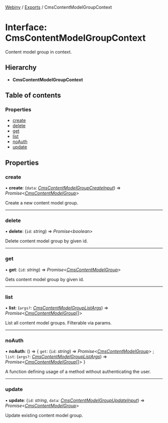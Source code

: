 [Webiny](../README.md) / [Exports](../modules.md) / CmsContentModelGroupContext

# Interface: CmsContentModelGroupContext

Content model group in context.

## Hierarchy

* **CmsContentModelGroupContext**

## Table of contents

### Properties

- [create](cmscontentmodelgroupcontext.md#create)
- [delete](cmscontentmodelgroupcontext.md#delete)
- [get](cmscontentmodelgroupcontext.md#get)
- [list](cmscontentmodelgroupcontext.md#list)
- [noAuth](cmscontentmodelgroupcontext.md#noauth)
- [update](cmscontentmodelgroupcontext.md#update)

## Properties

### create

• **create**: (`data`: [*CmsContentModelGroupCreateInput*](cmscontentmodelgroupcreateinput.md)) => *Promise*<[*CmsContentModelGroup*](cmscontentmodelgroup.md)\>

Create a new content model group.

___

### delete

• **delete**: (`id`: *string*) => *Promise*<*boolean*\>

Delete content model group by given id.

___

### get

• **get**: (`id`: *string*) => *Promise*<[*CmsContentModelGroup*](cmscontentmodelgroup.md)\>

Gets content model group by given id.

___

### list

• **list**: (`args?`: [*CmsContentModelGroupListArgs*](cmscontentmodelgrouplistargs.md)) => *Promise*<[*CmsContentModelGroup*](cmscontentmodelgroup.md)[]\>

List all content model groups. Filterable via params.

___

### noAuth

• **noAuth**: () => { `get`: (`id`: *string*) => *Promise*<[*CmsContentModelGroup*](cmscontentmodelgroup.md)\> ; `list`: (`args?`: [*CmsContentModelGroupListArgs*](cmscontentmodelgrouplistargs.md)) => *Promise*<[*CmsContentModelGroup*](cmscontentmodelgroup.md)[]\>  }

A function defining usage of a method without authenticating the user.

___

### update

• **update**: (`id`: *string*, `data`: [*CmsContentModelGroupUpdateInput*](cmscontentmodelgroupupdateinput.md)) => *Promise*<[*CmsContentModelGroup*](cmscontentmodelgroup.md)\>

Update existing content model group.
